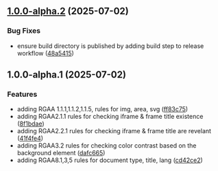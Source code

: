 ## [1.0.0-alpha.2](https://github.com/a11ylint/core/compare/v1.0.0-alpha.1...v1.0.0-alpha.2) (2025-07-02)

### Bug Fixes

* ensure build directory is published by adding build step to release workflow ([48a5415](https://github.com/a11ylint/core/commit/48a54152a899452d08b227a6d37f2e6e36185211))

## 1.0.0-alpha.1 (2025-07-02)

### Features

* adding RGAA 1.1.1,1.1.2,1.1.5, rules for img, area, svg ([ff83c75](https://github.com/a11ylint/core/commit/ff83c75))
* adding RGAA2.1.1 rules for checking iframe & frame title existence ([8f1bdae](https://github.com/a11ylint/core/commit/8f1bdae))
* adding RGAA2.2.1 rules for checking iframe & frame title are revelant ([41f4fe4](https://github.com/a11ylint/core/commit/41f4fe4))
* adding RGAA3.2 rules for checking color contrast based on the background element ([dafc665](https://github.com/a11ylint/core/commit/dafc665))
* adding RGAA8.1,3,5 rules for document type, title, lang ([cd42ce2](https://github.com/a11ylint/core/commit/cd42ce2))